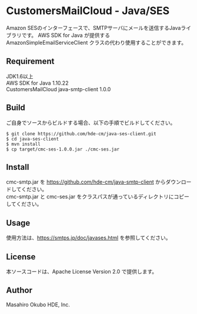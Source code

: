# CustomersMailCloud - Java/SES
Amazon SESのインターフェースで、SMTPサーバにメールを送信するJavaライブラリです。 
AWS SDK for Java が提供するAmazonSimpleEmailServiceClient クラスの代わり使用することができます。

## Requirement
JDK1.6以上  
AWS SDK for Java 1.10.22  
CustomersMailCloud java-smtp-client 1.0.0  

## Build
ご自身でソースからビルドする場合、以下の手順でビルドしてください。  
```
$ git clone https://github.com/hde-cm/java-ses-client.git
$ cd java-ses-client
$ mvn install
$ cp target/cmc-ses-1.0.0.jar ./cmc-ses.jar
```

## Install
cmc-smtp.jar を <https://github.com/hde-cm/java-smtp-client> からダウンロードしてください。  
cmc-smtp.jar と cmc-ses.jar をクラスパスが通っているディレクトリにコピーしてください。  

## Usage
使用方法は、<https://smtps.jp/doc/javases.html> を参照してください。

## License
本ソースコードは、Apache License Version 2.0 で提供します。

## Author
Masahiro Okubo HDE, Inc.
